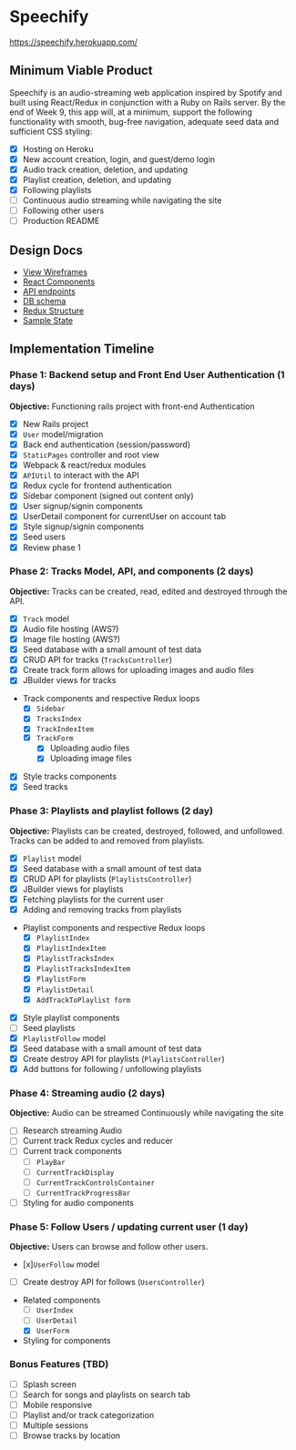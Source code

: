 # Speechify

https://speechify.herokuapp.com/

## Minimum Viable Product

Speechify is an audio-streaming web application inspired by Spotify and built using React/Redux in conjunction with a Ruby on Rails server.  By the end of Week 9, this app will, at a minimum, support the following functionality with smooth, bug-free navigation, adequate seed data and sufficient CSS styling:

- [x] Hosting on Heroku
- [x] New account creation, login, and guest/demo login
- [x] Audio track creation, deletion, and updating
- [x] Playlist creation, deletion, and updating
- [x] Following playlists
- [ ] Continuous audio streaming while navigating the site
- [ ] Following other users
- [ ] Production README

## Design Docs
* [View Wireframes][wireframes]
* [React Components][components]
* [API endpoints][api-endpoints]
* [DB schema][schema]
* [Redux Structure][redux-structure]
* [Sample State][sample-state]

[wireframes]: wireframes
[components]: component-heirarchy.md
[redux-structure]: redux-structure.md
[sample-state]: sample-state.md
[api-endpoints]: api-endpoints.md
[schema]: schema.md

## Implementation Timeline

### Phase 1: Backend setup and Front End User Authentication (1 days)

**Objective:** Functioning rails project with front-end Authentication

- [x] New Rails project
- [x] `User` model/migration
- [x] Back end authentication (session/password)
- [x] `StaticPages` controller and root view
- [x] Webpack & react/redux modules
- [x] `APIUtil` to interact with the API
- [x] Redux cycle for frontend authentication
- [x] Sidebar component (signed out content only)
- [x] User signup/signin components
- [x] UserDetail component for currentUser on account tab
- [x] Style signup/signin components
- [x] Seed users
- [x] Review phase 1

### Phase 2: Tracks Model, API, and components (2 days)

**Objective:** Tracks can be created, read, edited and destroyed through
the API.

- [x] `Track` model
- [x] Audio file hosting (AWS?)
- [x] Image file hosting (AWS?)
- [x] Seed database with a small amount of test data
- [x] CRUD API for tracks (`TracksController`)
- [x] Create track form allows for uploading images and audio files
- [x] JBuilder views for tracks
- Track components and respective Redux loops
  - [x] `Sidebar`
  - [x] `TracksIndex`
  - [x] `TrackIndexItem`
  - [x] `TrackForm`
    + [x] Uploading audio files
    + [x] Uploading image files
- [x] Style tracks components
- [x] Seed tracks

### Phase 3: Playlists and playlist follows (2 day)

**Objective:** Playlists can be created, destroyed, followed, and unfollowed. Tracks can be added to and removed from playlists.

- [x] `Playlist` model
- [x] Seed database with a small amount of test data
- [x] CRUD API for playlists (`PlaylistsController`)
- [x] JBuilder views for playlists
- [x] Fetching playlists for the current user
- [x] Adding and removing tracks from playlists
- Playlist components and respective Redux loops
  - [x] `PlaylistIndex`
  - [x] `PlaylistIndexItem`
  - [x] `PlaylistTracksIndex`
  - [x] `PlaylistTracksIndexItem`
  - [x] `PlaylistForm `
  - [x] `PlaylistDetail `
  - [x] `AddTrackToPlaylist form `
- [x] Style playlist components
- [ ] Seed playlists
- [x] `PlaylistFollow` model
- [x] Seed database with a small amount of test data
- [x] Create destroy API for playlists (`PlaylistsController`)
- [x] Add buttons for following / unfollowing playlists

### Phase 4: Streaming audio (2 days)

**Objective:** Audio can be streamed Continuously while navigating the site
- [ ] Research streaming Audio
- [ ] Current track Redux cycles and reducer
- [ ] Current track components
  - [ ] `PlayBar`
  - [ ] `CurrentTrackDisplay`
  - [ ] `CurrentTrackControlsContainer`
  - [ ] `CurrentTrackProgressBar`
- [ ] Styling for audio components

### Phase 5: Follow Users / updating current user (1 day)

**Objective:** Users can browse and follow other users.

- [x]`UserFollow` model
- [ ] Create destroy API for follows (`UsersController`)
- Related components
  - [ ] `UserIndex`
  - [ ] `UserDetail`
  - [x] `UserForm`
- Styling for components


### Bonus Features (TBD)
- [ ] Splash screen
- [ ] Search for songs and playlists on search tab
- [ ] Mobile responsive
- [ ] Playlist and/or track categorization
- [ ] Multiple sessions
- [ ] Browse tracks by location
